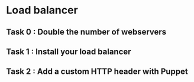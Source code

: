 # Load balancer

## Task 0 : Double the number of webservers

## Task 1 : Install your load balancer

## Task 2 : Add a custom HTTP header with Puppet
